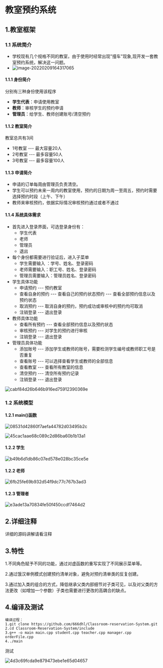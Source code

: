 # 教室预约系统

## 1.教室框架

### 1.1 系统简介

* 学校现有几个规格不同的教室，由于使用时经常出现"撞车"现象,现开发一套教室预约系统，解决这一问题。
* ![image-20220209164317065](https://github.com/666dhl/Classroom-reservation-System/blob/main/images/image-20220209164317065.png)

#### 1.1.1 身份简介

分别有三种身份使用该程序

* **学生代表**：申请使用教室
* **教师**：审核学生的预约申请
* **管理员**：给学生、教师创建账号/清空预约

#### 1.1.2 教室简介

教室总共有3间

* 1号教室   --- 最大容量20人
* 2号教室   --- 最多容量50人
* 3号教室   --- 最多容量100人

#### 1.1.3 申请简介

* 申请的订单每周由管理员负责清空。
* 学生可以预约未来一周内的教室使用，预约的日期为周一至周五，预约时需要选择预约时段（上午、下午）
* 教师来审核预约，依据实际情况审核预约通过或者不通过

#### 1.1.4 系统具体需求

* 首先进入登录界面，可选登录身份有：
  * 学生代表
  * 老师
  * 管理员
  * 退出
* 每个身份都需要进行验证后，进入子菜单
  * 学生需要输入 ：学号、姓名、登录密码
  * 老师需要输入：职工号、姓名、登录密码
  * 管理员需要输入：管理员姓名、登录密码
* 学生具体功能
  * 申请预约    ---   预约教室
  * 查看自身的预约    ---  查看自己的预约状态预约   ---   查看全部预约信息以及预约状态
  * 取消预约    ---   取消自身的预约，预约成功或审核中的预约均可取消
  * 注销登录    ---   退出登录
* 教师具体功能
  * 查看所有预约   ---   查看全部预约信息以及预约状态
  * 审核预约    ---   对学生的预约进行审核
  * 注销登录    ---   退出登录
* 管理员具体功能
  * 添加账号    ---   添加学生或教师的账号，需要检测学生编号或教师职工号是否重复
  * 查看账号    ---   可以选择查看学生或教师的全部信息
  * 查看教室    ---   查看所有教室的信息
  * 清空预约    ---   清空所有预约记录
  * 注销登录    ---   退出登录

![cabf84d26b646b916ed75912390369e](https://github.com/666dhl/Classroom-reservation-System/blob/main/images/cabf84d26b646b916ed75912390369e.png)

### 1.2 系统模型

#### 1.2.1 main()函数

![08531d42860f7aefa44782d03495b2c](https://github.com/666dhl/Classroom-reservation-System/blob/main/images/08531d42860f7aefa44782d03495b2c.png)

![45cac1aae68c089c2d86ba60b1b13a1](https://github.com/666dhl/Classroom-reservation-System/blob/main/images/45cac1aae68c089c2d86ba60b1b13a1.png)

#### 1.2.2 学生

![b49b6d1db86c07ed578e028bc35ce5e](https://github.com/666dhl/Classroom-reservation-System/blob/main/images/b49b6d1db86c07ed578e028bc35ce5e.png)

#### 1.2.2 老师

![6fb25fe69b932d54f9dc77c767b3ad3](https://github.com/666dhl/Classroom-reservation-System/blob/main/images/6fb25fe69b932d54f9dc77c767b3ad3.png)

#### 1.2.3 管理者

![e3ade13a70834fe50f450ccdf7464d2](https://github.com/666dhl/Classroom-reservation-System/blob/main/images/e3ade13a70834fe50f450ccdf7464d2.png)

## 2.详细注释

详细的源码讲解请看注释

## 3.特性

1.不同角色赋予不同的功能，通过对虚函数的重写实现了不同展示菜单等。

2.通过饿汉单例模式创建预约清单对象，避免对预约清单类的反复创建。

3.通过加入类的组合的方式，降低继承父类内部细节对子类可见，以及对父类的方法更改（如增加一个参数）子类也需要进行更改的高耦合的缺点。

## 4.编译及测试

```
编译过程：
1.git clone https://github.com/666dhl/Classroom-reservation-System.git
2.cd Classroom-Reservation-System/include
3.g++ -o main main.cpp student.cpp teacher.cpp manager.cpp orderFile.cpp 
4../main
```

测试

![4d3c69fcda9e879473ebe1e65d04657](https://github.com/666dhl/Classroom-reservation-System/blob/main/images/4d3c69fcda9e879473ebe1e65d04657.png)

